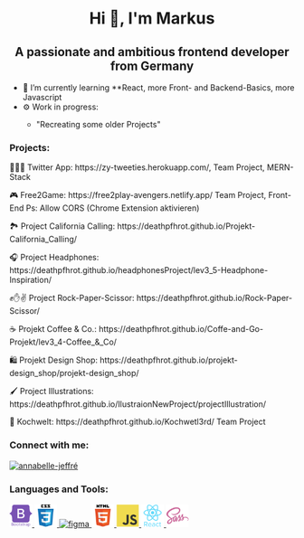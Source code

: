 ###                                                   <h1 align="center" dir="auto">Hi 👋, I'm Markus</h1>
<h2 align="center" dir="auto">A passionate and ambitious frontend developer from Germany</h2>
<ul>
  <li>🔭 I’m currently learning **React, more Front- and Backend-Basics, more Javascript</li>
  <li>⚙️ Work in progress:</li>
    <ul>
      <li>"Recreating some older Projects"</li>
    </ul>
 </ul>
 <h3>Projects:</h3>
 <p dir="auto">👨‍👦‍👦 Twitter App:
 https://zy-tweeties.herokuapp.com/,
 Team Project, MERN-Stack
  </p>
  
  <p dir="auto">🎮 Free2Game:
  https://free2play-avengers.netlify.app/
  Team Project, Front-End
  Ps: Allow CORS (Chrome Extension aktivieren)
  </p>
  
  <p dir="auto"> 🏞 Project California Calling:
  https://deathpfhrot.github.io/Projekt-California_Calling/
  </p>
  
  <p dir="auto">🎧 Project Headphones:
https://deathpfhrot.github.io/headphonesProject/lev3_5-Headphone-Inspiration/  
</p>
  
  <p dir="auto">✊✋✌️ Project Rock-Paper-Scissor:
  https://deathpfhrot.github.io/Rock-Paper-Scissor/
  </p>
  
  <p dir="auto">☕️ Projekt Coffee & Co.:
  https://deathpfhrot.github.io/Coffe-and-Go-Projekt/lev3_4-Coffee_&_Co/
  </p>
  
  <p dir="auto">🛍 Projekt Design Shop:
  https://deathpfhrot.github.io/projekt-design_shop/projekt-design_shop/
  </p>
  
  <p dir="auto"> 🖌️ Project Illustrations:
  https://deathpfhrot.github.io/IlustraionNewProject/projectIllustration/
  </p>
  <p dir="auto">🥗 Kochwelt:
https://deathpfhrot.github.io/Kochwetl3rd/
  Team Project
  </p>
  
  
  
  
 
 <h3>Connect with me:</h3>
 <p>
  <a href="https://www.linkedin.com/in/markus-schiller29/">
  <img align="center" src="https://raw.githubusercontent.com/rahuldkjain/github-profile-readme-generator/master/src/images/icons/Social/linked-in-alt.svg" alt="annabelle-jeffré" height="30" width="40" style="max-width: 100%;">
  </a>
  </p>
  
  <h3>Languages and Tools:</h3>
  <p>
  <a href="https://getbootstrap.com" rel="nofollow"> <img src="https://raw.githubusercontent.com/devicons/devicon/master/icons/bootstrap/bootstrap-plain-wordmark.svg" alt="bootstrap" width="40" height="40" style="max-width: 100%;"> </a>
  <a href="https://www.w3schools.com/css/" rel="nofollow"> <img src="https://raw.githubusercontent.com/devicons/devicon/master/icons/css3/css3-original-wordmark.svg" alt="css3" width="40" height="40" style="max-width: 100%;"> </a>
  <a href="https://www.figma.com/" rel="nofollow"> <img src="https://camo.githubusercontent.com/ed93c2b000a76ceaad1503e7eb9356591b885227e82a36a005b9d3498b303ba5/68747470733a2f2f7777772e766563746f726c6f676f2e7a6f6e652f6c6f676f732f6669676d612f6669676d612d69636f6e2e737667" alt="figma" width="40" height="40" data-canonical-src="https://www.vectorlogo.zone/logos/figma/figma-icon.svg" style="max-width: 100%;"> </a>
  <a href="https://www.w3.org/html/" rel="nofollow"> <img src="https://raw.githubusercontent.com/devicons/devicon/master/icons/html5/html5-original-wordmark.svg" alt="html5" width="40" height="40" style="max-width: 100%;"> </a>
  <a href="https://developer.mozilla.org/en-US/docs/Web/JavaScript" rel="nofollow"> <img src="https://raw.githubusercontent.com/devicons/devicon/master/icons/javascript/javascript-original.svg" alt="javascript" width="40" height="40" style="max-width: 100%;"> </a>
  <a href="https://reactjs.org/" rel="nofollow"> <img src="https://raw.githubusercontent.com/devicons/devicon/master/icons/react/react-original-wordmark.svg" alt="react" width="40" height="40" style="max-width: 100%;"> </a>
  <a href="https://sass-lang.com" rel="nofollow"> <img src="https://raw.githubusercontent.com/devicons/devicon/master/icons/sass/sass-original.svg" alt="sass" width="40" height="40" style="max-width: 100%;"> </a>
  </p>

<!--
**Deathpfhrot/Deathpfhrot** is a ✨ _special_ ✨ repository because its `README.md` (this file) appears on your GitHub profile.

Here are some ideas to get you started:


-->

